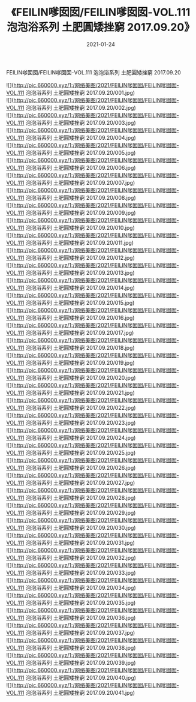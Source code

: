 ﻿---
layout: post
title:  《FEILIN嗲囡囡/FEILIN嗲囡囡-VOL.111 泡泡浴系列 土肥圓矮挫窮 2017.09.20》
date:   2021-01-24
img: http://pic.660000.xyz/1:/网络美图/2021/FEILIN嗲囡囡/FEILIN嗲囡囡-VOL.111 泡泡浴系列 土肥圓矮挫窮 2017.09.20/000.jpg
categories: [美女, 清纯, 唯美]
---

FEILIN嗲囡囡/FEILIN嗲囡囡-VOL.111 泡泡浴系列 土肥圓矮挫窮 2017.09.20

 ![](http://pic.660000.xyz/1:/网络美图/2021/FEILIN嗲囡囡/FEILIN嗲囡囡-VOL.111 泡泡浴系列 土肥圓矮挫窮 2017.09.20/001.jpg) <br>![](http://pic.660000.xyz/1:/网络美图/2021/FEILIN嗲囡囡/FEILIN嗲囡囡-VOL.111 泡泡浴系列 土肥圓矮挫窮 2017.09.20/002.jpg) <br>![](http://pic.660000.xyz/1:/网络美图/2021/FEILIN嗲囡囡/FEILIN嗲囡囡-VOL.111 泡泡浴系列 土肥圓矮挫窮 2017.09.20/003.jpg) <br>![](http://pic.660000.xyz/1:/网络美图/2021/FEILIN嗲囡囡/FEILIN嗲囡囡-VOL.111 泡泡浴系列 土肥圓矮挫窮 2017.09.20/004.jpg) <br>![](http://pic.660000.xyz/1:/网络美图/2021/FEILIN嗲囡囡/FEILIN嗲囡囡-VOL.111 泡泡浴系列 土肥圓矮挫窮 2017.09.20/005.jpg) <br>![](http://pic.660000.xyz/1:/网络美图/2021/FEILIN嗲囡囡/FEILIN嗲囡囡-VOL.111 泡泡浴系列 土肥圓矮挫窮 2017.09.20/006.jpg) <br>![](http://pic.660000.xyz/1:/网络美图/2021/FEILIN嗲囡囡/FEILIN嗲囡囡-VOL.111 泡泡浴系列 土肥圓矮挫窮 2017.09.20/007.jpg) <br>![](http://pic.660000.xyz/1:/网络美图/2021/FEILIN嗲囡囡/FEILIN嗲囡囡-VOL.111 泡泡浴系列 土肥圓矮挫窮 2017.09.20/008.jpg) <br>![](http://pic.660000.xyz/1:/网络美图/2021/FEILIN嗲囡囡/FEILIN嗲囡囡-VOL.111 泡泡浴系列 土肥圓矮挫窮 2017.09.20/009.jpg) <br>![](http://pic.660000.xyz/1:/网络美图/2021/FEILIN嗲囡囡/FEILIN嗲囡囡-VOL.111 泡泡浴系列 土肥圓矮挫窮 2017.09.20/010.jpg) <br>![](http://pic.660000.xyz/1:/网络美图/2021/FEILIN嗲囡囡/FEILIN嗲囡囡-VOL.111 泡泡浴系列 土肥圓矮挫窮 2017.09.20/011.jpg) <br>![](http://pic.660000.xyz/1:/网络美图/2021/FEILIN嗲囡囡/FEILIN嗲囡囡-VOL.111 泡泡浴系列 土肥圓矮挫窮 2017.09.20/012.jpg) <br>![](http://pic.660000.xyz/1:/网络美图/2021/FEILIN嗲囡囡/FEILIN嗲囡囡-VOL.111 泡泡浴系列 土肥圓矮挫窮 2017.09.20/013.jpg) <br>![](http://pic.660000.xyz/1:/网络美图/2021/FEILIN嗲囡囡/FEILIN嗲囡囡-VOL.111 泡泡浴系列 土肥圓矮挫窮 2017.09.20/014.jpg) <br>![](http://pic.660000.xyz/1:/网络美图/2021/FEILIN嗲囡囡/FEILIN嗲囡囡-VOL.111 泡泡浴系列 土肥圓矮挫窮 2017.09.20/015.jpg) <br>![](http://pic.660000.xyz/1:/网络美图/2021/FEILIN嗲囡囡/FEILIN嗲囡囡-VOL.111 泡泡浴系列 土肥圓矮挫窮 2017.09.20/016.jpg) <br>![](http://pic.660000.xyz/1:/网络美图/2021/FEILIN嗲囡囡/FEILIN嗲囡囡-VOL.111 泡泡浴系列 土肥圓矮挫窮 2017.09.20/017.jpg) <br>![](http://pic.660000.xyz/1:/网络美图/2021/FEILIN嗲囡囡/FEILIN嗲囡囡-VOL.111 泡泡浴系列 土肥圓矮挫窮 2017.09.20/018.jpg) <br>![](http://pic.660000.xyz/1:/网络美图/2021/FEILIN嗲囡囡/FEILIN嗲囡囡-VOL.111 泡泡浴系列 土肥圓矮挫窮 2017.09.20/019.jpg) <br>![](http://pic.660000.xyz/1:/网络美图/2021/FEILIN嗲囡囡/FEILIN嗲囡囡-VOL.111 泡泡浴系列 土肥圓矮挫窮 2017.09.20/020.jpg) <br>![](http://pic.660000.xyz/1:/网络美图/2021/FEILIN嗲囡囡/FEILIN嗲囡囡-VOL.111 泡泡浴系列 土肥圓矮挫窮 2017.09.20/021.jpg) <br>![](http://pic.660000.xyz/1:/网络美图/2021/FEILIN嗲囡囡/FEILIN嗲囡囡-VOL.111 泡泡浴系列 土肥圓矮挫窮 2017.09.20/022.jpg) <br>![](http://pic.660000.xyz/1:/网络美图/2021/FEILIN嗲囡囡/FEILIN嗲囡囡-VOL.111 泡泡浴系列 土肥圓矮挫窮 2017.09.20/023.jpg) <br>![](http://pic.660000.xyz/1:/网络美图/2021/FEILIN嗲囡囡/FEILIN嗲囡囡-VOL.111 泡泡浴系列 土肥圓矮挫窮 2017.09.20/024.jpg) <br>![](http://pic.660000.xyz/1:/网络美图/2021/FEILIN嗲囡囡/FEILIN嗲囡囡-VOL.111 泡泡浴系列 土肥圓矮挫窮 2017.09.20/025.jpg) <br>![](http://pic.660000.xyz/1:/网络美图/2021/FEILIN嗲囡囡/FEILIN嗲囡囡-VOL.111 泡泡浴系列 土肥圓矮挫窮 2017.09.20/026.jpg) <br>![](http://pic.660000.xyz/1:/网络美图/2021/FEILIN嗲囡囡/FEILIN嗲囡囡-VOL.111 泡泡浴系列 土肥圓矮挫窮 2017.09.20/027.jpg) <br>![](http://pic.660000.xyz/1:/网络美图/2021/FEILIN嗲囡囡/FEILIN嗲囡囡-VOL.111 泡泡浴系列 土肥圓矮挫窮 2017.09.20/028.jpg) <br>![](http://pic.660000.xyz/1:/网络美图/2021/FEILIN嗲囡囡/FEILIN嗲囡囡-VOL.111 泡泡浴系列 土肥圓矮挫窮 2017.09.20/029.jpg) <br>![](http://pic.660000.xyz/1:/网络美图/2021/FEILIN嗲囡囡/FEILIN嗲囡囡-VOL.111 泡泡浴系列 土肥圓矮挫窮 2017.09.20/030.jpg) <br>![](http://pic.660000.xyz/1:/网络美图/2021/FEILIN嗲囡囡/FEILIN嗲囡囡-VOL.111 泡泡浴系列 土肥圓矮挫窮 2017.09.20/031.jpg) <br>![](http://pic.660000.xyz/1:/网络美图/2021/FEILIN嗲囡囡/FEILIN嗲囡囡-VOL.111 泡泡浴系列 土肥圓矮挫窮 2017.09.20/032.jpg) <br>![](http://pic.660000.xyz/1:/网络美图/2021/FEILIN嗲囡囡/FEILIN嗲囡囡-VOL.111 泡泡浴系列 土肥圓矮挫窮 2017.09.20/033.jpg) <br>![](http://pic.660000.xyz/1:/网络美图/2021/FEILIN嗲囡囡/FEILIN嗲囡囡-VOL.111 泡泡浴系列 土肥圓矮挫窮 2017.09.20/034.jpg) <br>![](http://pic.660000.xyz/1:/网络美图/2021/FEILIN嗲囡囡/FEILIN嗲囡囡-VOL.111 泡泡浴系列 土肥圓矮挫窮 2017.09.20/035.jpg) <br>![](http://pic.660000.xyz/1:/网络美图/2021/FEILIN嗲囡囡/FEILIN嗲囡囡-VOL.111 泡泡浴系列 土肥圓矮挫窮 2017.09.20/036.jpg) <br>![](http://pic.660000.xyz/1:/网络美图/2021/FEILIN嗲囡囡/FEILIN嗲囡囡-VOL.111 泡泡浴系列 土肥圓矮挫窮 2017.09.20/037.jpg) <br>![](http://pic.660000.xyz/1:/网络美图/2021/FEILIN嗲囡囡/FEILIN嗲囡囡-VOL.111 泡泡浴系列 土肥圓矮挫窮 2017.09.20/038.jpg) <br>![](http://pic.660000.xyz/1:/网络美图/2021/FEILIN嗲囡囡/FEILIN嗲囡囡-VOL.111 泡泡浴系列 土肥圓矮挫窮 2017.09.20/039.jpg) <br>![](http://pic.660000.xyz/1:/网络美图/2021/FEILIN嗲囡囡/FEILIN嗲囡囡-VOL.111 泡泡浴系列 土肥圓矮挫窮 2017.09.20/040.jpg) <br>![](http://pic.660000.xyz/1:/网络美图/2021/FEILIN嗲囡囡/FEILIN嗲囡囡-VOL.111 泡泡浴系列 土肥圓矮挫窮 2017.09.20/041.jpg) <br>